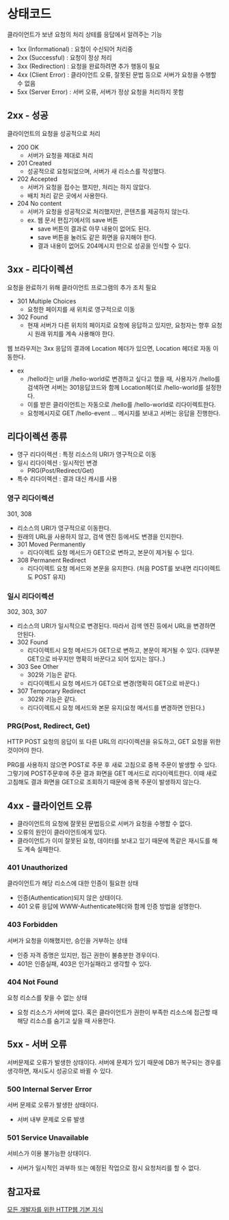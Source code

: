 # 상태코드
클라이언트가 보낸 요청의 처리 상테를 응답에서 알려주는 기능
- 1xx (Informational) : 요청이 수신되어 처리중
- 2xx (Successful) : 요청이 정상 처리
- 3xx (Redirection) : 요청을 완료하려면 추가 행동이 필요
- 4xx (Client Error) : 클라이언트 오류, 잘못된 문법 등으로 서버가 요청을 수행할 수 없음
- 5xx (Server Error) : 서버 오류, 서버가 정상 요청을 처리하지 못함

## 2xx - 성공
클라이언트의 요청을 성공적으로 처리
- 200 OK
    - 서버가 요청을 제대로 처리
- 201 Created
    - 성공적으로 요청되었으며, 서버가 새 리소스를 작성했다.
- 202 Accepted
    - 서버가 요청을 접수는 했지만, 처리는 하지 않았다.
    - 배치 처리 같은 곳에서 사용한다.
- 204 No content
    - 서버가 요청을 성공적으로 처리했지만, 콘텐츠를 제공하지 않는다.
    - ex. 웹 문서 편집기에서의 save 버튼
        - save 버튼의 결과로 아무 내용이 없어도 된다.
        - save 버튼을 눌러도 같은 화면을 유지해야 한다.
        - 결과 내용이 없어도 204메시지 만으로 성공을 인식할 수 있다.

## 3xx - 리다이렉션
요청을 완료하기 위해 클라이언트 프로그램의 추가 조치 필요
- 301 Multiple Choices
    - 요청한 페이지를 새 위치로 영구적으로 이동
- 302 Found
    - 현재 서버가 다른 위치의 페이지로 요청에 응답하고 있지만, 요청자는 향후 요청 시 원래 위치를 계속 사용해야 한다.

웹 브라우저는 3xx 응답의 결과에 Location 헤더가 있으면, Location 헤더로 자동 이동한다.

- ex
    - /hello라는 url을 /hello-world로 변경하고 싶다고 했을 때, 사용자가 /hello를 검색하면 서버는 301응답코드와 함께 Location헤더로 /hello-world를 설정한다.
    - 이를 받은 클라이언트는 자동으로 /hello를 /hello-world로 리다이렉트한다.
    - 요청메시지로 GET /hello-event ... 메시지를 보내고 서버는 응답을 진행한다.

## 리다이렉션 종류
- 영구 리다이렉션 : 특정 리소스의 URI가 영구적으로 이동
- 일시 리다이렉션 : 일시적인 변경
    - PRG(Post/Redirect/Get)
- 특수 리다이렉션 : 결과 대신 캐시를 사용

### 영구 리다이렉션
301, 308
- 리소스의 URI가 영구적으로 이동한다.
- 원래의 URL을 사용하지 않고, 검색 엔진 등에서도 변경을 인지한다.
- 301 Moved Permanently
    - 리다이렉트 요청 메서드가 GET으로 변하고, 본문이 제거될 수 있다.
- 308 Permanent Redirect
    - 리다이렉트 요청 메서드와 본문을 유지한다. (처음 POST를 보내면 리다이렉트도 POST 유지)

### 일시 리다이렉션
302, 303, 307 
- 리소스의 URI가 일시적으로 변경된다. 따라서 검색 엔진 등에서 URL을 변경하면 안된다.
- 302 Found
    - 리다이렉트시 요청 메서드가 GET으로 변하고, 본문이 제거될 수 있다. (대부분 GET으로 바꾸지만 명확히 바꾼다고 되어 있지는 않다..)
- 303 See Other
    - 302와 기능은 같다.
    - 리다이렉트시 요청 메서드가 GET으로 변경(명확히 GET으로 바꾼다.)
- 307 Temporary Redirect
    - 302와 기능은 같다.
    - 리다이렉트시 요청 메서드와 본문 유지(요청 메서드를 변경하면 안된다.)


### PRG(Post, Redirect, Get)
HTTP POST 요청의 응답이 또 다른 URL의 리다이렉션을 유도하고, GET 요청을 위한 것이어야 한다.

PRG를 사용하지 않으면 POST로 주문 후 새로 고침으로 중복 주문이 발생할 수 있다. 그렇기에 POST주문후에 주문 결과 화면을 GET 메서드로 리다이렉트한다. 이때 새로고침해도 결과 화면을 GET으로 조회하기 때문에 중복 주문이 발생하지 않는다.

## 4xx - 클라이언트 오류
- 클라이언트의 요청에 잘못된 문법등으로 서버가 요청을 수행할 수 없다.
- 오류의 원인이 클라이언트에게 있다.
- 클라이언트가 이미 잘못된 요청, 데이터를 보내고 있기 때문에 똑같은 재시도를 해도 계속 실패한다.

### 401 Unauthorized
클라이언트가 해당 리소스에 대한 인증이 필요한 상태
- 인증(Authentication)되지 않은 상태이다.
- 401 오류 응답에 WWW-Authenticate헤더와 함께 인증 방법을 설명한다.

### 403 Forbidden
서버가 요청을 이해했지만, 승인을 거부하는 상태
- 인증 자격 증명은 있지만, 접근 권한이 불충분한 경우이다.
- 401은 인증실패, 403은 인가실패라고 생각할 수 있다.

### 404 Not Found
요청 리소스를 찾을 수 없는 상태
- 요청 리소스가 서버에 없다. 혹은 클라이언트가 권한이 부족한 리소스에 접근할 때 해당 리소스를 숨기고 싶을 때 사용한다.

## 5xx - 서버 오류
서버문제로 오류가 발생한 상태이다. 서버에 문제가 있기 때문에 DB가 복구되는 경우를 생각하면, 재시도시 성공으로 바뀔 수 있다.

### 500 Internal Server Error
서버 문제로 오류가 발생한 상태이다.
- 서버 내부 문제로 오류 발생

### 501 Service Unavailable
서비스가 이용 불가능한 상태이다.
- 서버가 일시적인 과부하 또는 예정된 작업으로 잠시 요청처리를 할 수 없다.

## 참고자료
[모든 개발자를 위한 HTTP웹 기본 지식](https://www.inflearn.com/course/http-%EC%9B%B9-%EB%84%A4%ED%8A%B8%EC%9B%8C%ED%81%AC/dashboard)